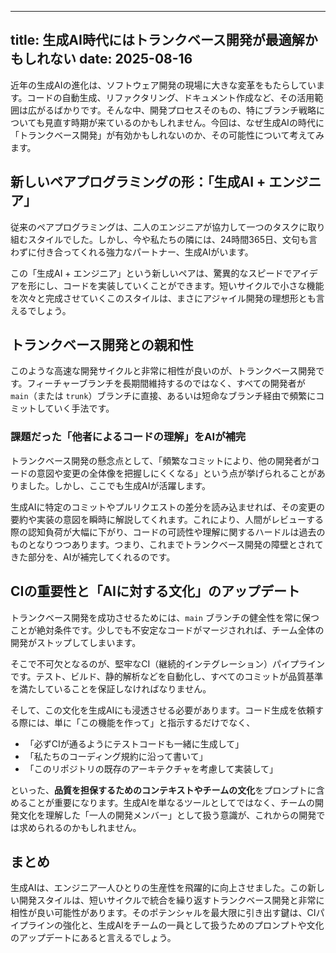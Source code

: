
---
title: 生成AI時代にはトランクベース開発が最適解かもしれない
date: 2025-08-16
---

近年の生成AIの進化は、ソフトウェア開発の現場に大きな変革をもたらしています。コードの自動生成、リファクタリング、ドキュメント作成など、その活用範囲は広がるばかりです。そんな中、開発プロセスそのもの、特にブランチ戦略についても見直す時期が来ているのかもしれません。今回は、なぜ生成AIの時代に「トランクベース開発」が有効かもしれないのか、その可能性について考えてみます。

## 新しいペアプログラミングの形：「生成AI + エンジニア」

従来のペアプログラミングは、二人のエンジニアが協力して一つのタスクに取り組むスタイルでした。しかし、今や私たちの隣には、24時間365日、文句も言わずに付き合ってくれる強力なパートナー、生成AIがいます。

この「生成AI + エンジニア」という新しいペアは、驚異的なスピードでアイデアを形にし、コードを実装していくことができます。短いサイクルで小さな機能を次々と完成させていくこのスタイルは、まさにアジャイル開発の理想形とも言えるでしょう。

## トランクベース開発との親和性

このような高速な開発サイクルと非常に相性が良いのが、トランクベース開発です。フィーチャーブランチを長期間維持するのではなく、すべての開発者が `main`（または `trunk`）ブランチに直接、あるいは短命なブランチ経由で頻繁にコミットしていく手法です。

### 課題だった「他者によるコードの理解」をAIが補完

トランクベース開発の懸念点として、「頻繁なコミットにより、他の開発者がコードの意図や変更の全体像を把握しにくくなる」という点が挙げられることがありました。しかし、ここでも生成AIが活躍します。

生成AIに特定のコミットやプルリクエストの差分を読み込ませれば、その変更の要約や実装の意図を瞬時に解説してくれます。これにより、人間がレビューする際の認知負荷が大幅に下がり、コードの可読性や理解に関するハードルは過去のものとなりつつあります。つまり、これまでトランクベース開発の障壁とされてきた部分を、AIが補完してくれるのです。

## CIの重要性と「AIに対する文化」のアップデート

トランクベース開発を成功させるためには、`main` ブランチの健全性を常に保つことが絶対条件です。少しでも不安定なコードがマージされれば、チーム全体の開発がストップしてしまいます。

そこで不可欠となるのが、堅牢なCI（継続的インテグレーション）パイプラインです。テスト、ビルド、静的解析などを自動化し、すべてのコミットが品質基準を満たしていることを保証しなければなりません。

そして、この文化を生成AIにも浸透させる必要があります。コード生成を依頼する際には、単に「この機能を作って」と指示するだけでなく、

- 「必ずCIが通るようにテストコードも一緒に生成して」
- 「私たちのコーディング規約に沿って書いて」
- 「このリポジトリの既存のアーキテクチャを考慮して実装して」

といった、**品質を担保するためのコンテキストやチームの文化**をプロンプトに含めることが重要になります。生成AIを単なるツールとしてではなく、チームの開発文化を理解した「一人の開発メンバー」として扱う意識が、これからの開発では求められるのかもしれません。

## まとめ

生成AIは、エンジニア一人ひとりの生産性を飛躍的に向上させました。この新しい開発スタイルは、短いサイクルで統合を繰り返すトランクベース開発と非常に相性が良い可能性があります。そのポテンシャルを最大限に引き出す鍵は、CIパイプラインの強化と、生成AIをチームの一員として扱うためのプロンプトや文化のアップデートにあると言えるでしょう。